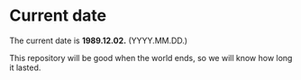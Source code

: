 # Current date

The current date is **1989.12.02.** (YYYY.MM.DD.)

This repository will be good when the world ends, so we will know how long it lasted.